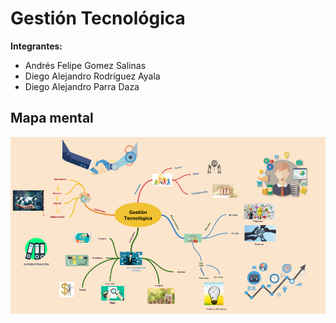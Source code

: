 # Gestión Tecnológica

**Integrantes:**

* Andrés Felipe Gomez Salinas
* Diego Alejandro Rodríguez Ayala
* Diego Alejandro Parra Daza


## Mapa mental

![mapa-mental](mapa-mental.png)
